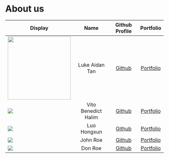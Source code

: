 # About us

| Display                                                                                                                                                                                             |        Name         |             Github Profile              |             Portfolio             |
|-----------------------------------------------------------------------------------------------------------------------------------------------------------------------------------------------------|:-------------------:|:---------------------------------------:|:---------------------------------:|
| <img src="https://avatars.githubusercontent.com/u/178822703?v=4" width="200">                                                                                                                       |   Luke Aidan Tan    | [Github](https://github.com/lukeai-tan) | [Portfolio](team/lukeAidanTan.md) |
| ![](https://media.licdn.com/dms/image/v2/D5603AQH18m1LLlHhQQ/profile-displayphoto-shrink_200_200/B56ZTQ9X.XHwAc-/0/1738672538423?e=1761782400&v=beta&t=BBDavdmKHKzxpc5_vBCRl2UWnQVq59z1hLevDBPoWZ0) | Vito Benedict Halim |   [Github](https://github.com/V1T0bh)   |  [Portfolio](team/VitoBHalim.md)  |
| ![](https://i2-prod.mirror.co.uk/article29581465.ece/ALTERNATES/s1200d/0_Paddington-Bear-the-movie.jpg)                                                                                                                                                 |     Luo Hongxun     | [Github](https://github.com/BestBearrr) |   [Portfolio](team/hongxun.md)    |
| ![](https://via.placeholder.com/100.png?text=Photo)                                                                                                                                                 |      John Roe       |      [Github](https://github.com/)      |   [Portfolio](team/johndoe.md)    |
| ![](https://via.placeholder.com/100.png?text=Photo)                                                                                                                                                 |       Don Roe       |      [Github](https://github.com/)      |   [Portfolio](team/johndoe.md)    |

